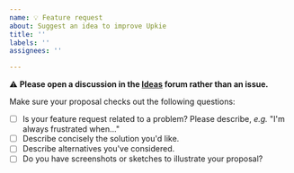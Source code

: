 ```yaml
---
name: 💡 Feature request
about: Suggest an idea to improve Upkie
title: ''
labels: ''
assignees: ''

---
```


⚠️ **Please open a discussion in the [Ideas](https://github.com/orgs/upkie/discussions/categories/ideas) forum rather than an issue.**

Make sure your proposal checks out the following questions:

- [ ] Is your feature request related to a problem? Please describe, *e.g.* "I'm always frustrated when..."
- [ ] Describe concisely the solution you'd like.
- [ ] Describe alternatives you've considered.
- [ ] Do you have screenshots or sketches to illustrate your proposal?
